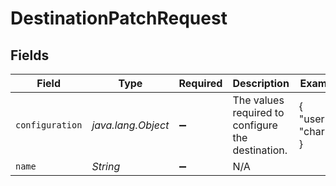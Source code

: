 # DestinationPatchRequest


## Fields

| Field                                             | Type                                              | Required                                          | Description                                       | Example                                           |
| ------------------------------------------------- | ------------------------------------------------- | ------------------------------------------------- | ------------------------------------------------- | ------------------------------------------------- |
| `configuration`                                   | *java.lang.Object*                                | :heavy_minus_sign:                                | The values required to configure the destination. | {<br/>"user": "charles"<br/>}                     |
| `name`                                            | *String*                                          | :heavy_minus_sign:                                | N/A                                               |                                                   |